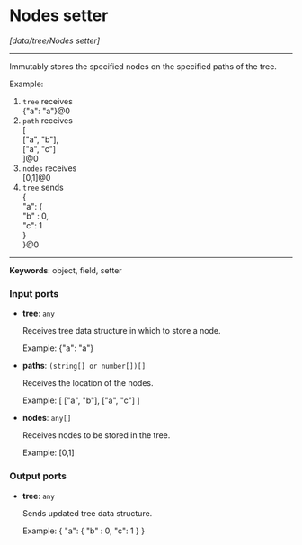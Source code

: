 # Nodes setter

_[data/tree/Nodes setter]_

---

Immutably stores the specified nodes on the specified paths of the tree.  
  
Example:  
1. `tree` receives   
{"a": "a"}@0  
2. `path` receives  
[  
  ["a", "b"],  
  ["a", "c"]  
]@0  
3. `nodes` receives  
[0,1]@0  
4. `tree` sends  
{  
  "a": {  
     "b" : 0,  
     "c": 1  
  }  
}@0  

---

__Keywords__: object, field, setter

### Input ports

* __tree__: ` any `

    Receives tree data structure in which to store a node.
    
    Example:
    {"a": "a"}


* __paths__: ` (string[] or number[])[] `

    Receives the location of the nodes.
    
    Example:
    [
      ["a", "b"],
      ["a", "c"]
    ]


* __nodes__: ` any[] `

    Receives nodes to be stored in the tree.
    
    Example:
    [0,1]

### Output ports

* __tree__: ` any `

    Sends updated tree data structure.
    
    Example:
    {
      "a": {
         "b" : 0,
         "c": 1
      }
    }

